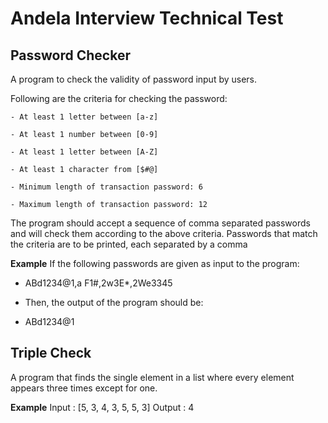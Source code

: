 # Andela Interview Technical Test

## Password Checker

A program to check the validity of password input by users.

Following are the criteria for checking the password:

    - At least 1 letter between [a-z]

    - At least 1 number between [0-9]

    - At least 1 letter between [A-Z]

    - At least 1 character from [$#@]

    - Minimum length of transaction password: 6

    - Maximum length of transaction password: 12

The program should accept a sequence of comma separated passwords and will check them according to the above criteria. Passwords that match the criteria are to be printed, each separated by a comma

**Example**
If the following passwords are given as input to the program:

- ABd1234@1,a F1#,2w3E*,2We3345

- Then, the output of the program should be:

- ABd1234@1

## Triple Check

A program that finds the single element in a list where every element  appears three times except for one.

**Example**
    Input : [5, 3, 4, 3, 5, 5, 3]
    Output : 4